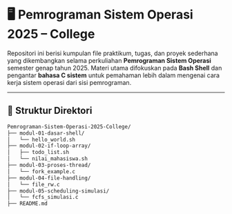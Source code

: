 # 🖥️ Pemrograman Sistem Operasi 2025 – College

Repositori ini berisi kumpulan file praktikum, tugas, dan proyek sederhana yang dikembangkan selama perkuliahan **Pemrograman Sistem Operasi** semester genap tahun 2025. Materi utama difokuskan pada **Bash Shell** dan pengantar **bahasa C sistem** untuk pemahaman lebih dalam mengenai cara kerja sistem operasi dari sisi pemrograman.

---

## 📁 Struktur Direktori

```bash
Pemrograman-Sistem-Operasi-2025-College/
├── modul-01-dasar-shell/
│   └── hello_world.sh
├── modul-02-if-loop-array/
│   ├── todo_list.sh
│   └── nilai_mahasiswa.sh
├── modul-03-proses-thread/
│   └── fork_example.c
├── modul-04-file-handling/
│   └── file_rw.c
├── modul-05-scheduling-simulasi/
│   └── fcfs_simulasi.c
├── README.md
